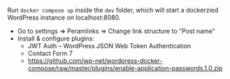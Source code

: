 Run `docker compose up` inside the `dev` folder, which will start a dockerzied WordPress instance on localhost:8080.

- Go to settings => Peramlinks => Change link structure to "Post name"
- Install & configure plugins:
  - JWT Auth – WordPress JSON Web Token Authentication
  - Contact Form 7
  - https://github.com/wp-net/wordpress-docker-compose/raw/master/plugins/enable-application-passwords.1.0.zip